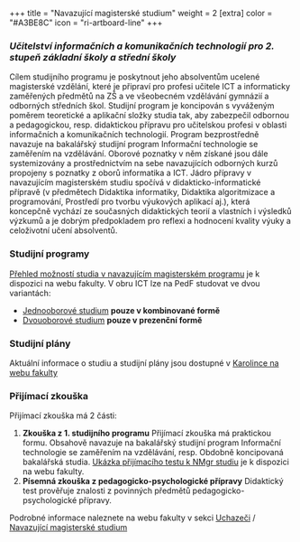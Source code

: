 +++
title = "Navazující magisterské studium"
weight = 2
[extra]
color = "#A3BE8C"
icon = "ri-artboard-line"
+++

### *Učitelství informačních a komunikačních technologií pro 2. stupeň základní školy a střední školy*
Cílem studijního programu je poskytnout jeho absolventům ucelené magisterské vzdělání, které je připraví pro profesi učitele ICT a informaticky zaměřených předmětů na ZŠ a ve všeobecném vzdělávání gymnázií a odborných středních škol. Studijní program je koncipován s vyváženým poměrem teoretické a aplikační složky studia tak, aby zabezpečil odbornou a pedagogickou, resp. didaktickou přípravu pro učitelskou profesi v oblasti informačních a komunikačních technologií. Program bezprostředně navazuje na bakalářský studijní program Informační technologie se zaměřením na vzdělávání. Oborové poznatky v něm získané jsou dále systemizovány a prostřednictvím na sebe navazujících odborných kurzů propojeny s poznatky z oborů informatika a ICT. Jádro přípravy v navazujícím magisterském studiu spočívá v didakticko-informatické přípravě (v předmětech Didaktika informatiky, Didaktika algoritmizace a programování, Prostředí pro tvorbu výukových aplikací aj.), která koncepčně vychází ze současných didaktických teorií a vlastních i výsledků výzkumů a je dobrým předpokladem pro reflexi a hodnocení kvality výuky a celoživotní učení absolventů.

### Studijní programy
[Přehled možností studia v navazujícím magisterském programu][programy] je k dispozici na webu fakulty.
V obru ICT lze na PedF studovat ve dvou variantách:

- [Jednooborové studium][jednoobor] **pouze v kombinované formě**
- [Dvouoborové studium][dvouobor] **pouze v prezenční formě**

### Studijní plány

Aktuální informace o studiu a studijní plány jsou dostupné v [Karolince na webu fakulty][karolinka]

### Přijímací zkouška
Přijímací zkouška má 2 části:
1. **Zkouška z 1. studijního programu** Přijímací zkouška má praktickou formu. Obsahově navazuje na bakalářský studijní program Informační technologie se zaměřením na vzdělávání, resp. Obdobně koncipovaná bakalářská studia. [Ukázka přijímacího testu k NMgr studiu][test] je k dispozici na webu fakulty.
2. **Písemná zkouška z pedagogicko-psychologické přípravy** Didaktický test prověřuje znalosti z povinných předmětů pedagogicko-psychologické přípravy.

Podrobné informace naleznete na webu fakulty v sekci [Uchazeči][uchazeci] / [Navazující magisterské studium][nmgr]

[karolinka]: https://pedf.cuni.cz/PEDF-216.html
[test]: https://pedf.cuni.cz/PEDF-1495-version1-it_nmgr.pdf
[jednoobor]: https://is.cuni.cz/studium/prijimacky/index.php?do=detail_obor&id_obor=28951
[dvouobor]: https://pedf.cuni.cz/PEDF-1186.html
[programy]: https://pedf.cuni.cz/PEDF-1117.html
[uchazeci]: https://pedf.cuni.cz/PEDF-65.html
[nmgr]: https://pedf.cuni.cz/PEDF-916.html

